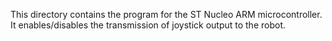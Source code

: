 This directory contains the program for the ST Nucleo ARM microcontroller. It enables/disables the transmission of joystick output to the robot.

